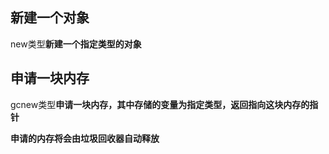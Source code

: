## 新建一个对象

new类型**新建一个指定类型的对象**

## 申请一块内存

gcnew类型**申请一块内存，其中存储的变量为指定类型，返回指向这块内存的指针**

**申请的内存将会由垃圾回收器自动释放**